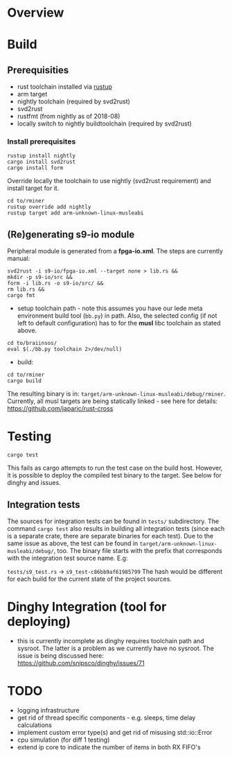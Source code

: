 # Overview

# Build

## Prerequisities
- rust toolchain installed via [rustup](https://rustup.rs/)
- arm target
- nightly toolchain (required by svd2rust)
- svd2rust
- rustfmt (from nightly as of 2018-08)
- locally switch to nightly buildtoolchain (required by svd2rust)

### Install prerequisites
```shell
rustup install nightly
cargo install svd2rust
cargo install form
```
Override locally the toolchain to use nightly (svd2rust requirement) and
install target for it.
```shell
cd to/rminer
rustup override add nightly
rustup target add arm-unknown-linux-musleabi
```

## (Re)generating s9-io module

Peripheral module is generated from a **fpga-io.xml**. The steps are currently manual:
```shell
svd2rust -i s9-io/fpga-io.xml --target none > lib.rs &&
mkdir -p s9-io/src &&
form -i lib.rs -o s9-io/src/ &&
rm lib.rs &&
cargo fmt
```
- setup toolchain path - note this assumes you have our lede meta environment build tool (```bb.py```) in path. Also, the selected config (if not left to default configuration) has to for the **musl** libc toolchain as stated above.

```
cd to/braiinsos/
eval $(./bb.py toolchain 2>/dev/null)
```

- build:

```shell
cd to/rminer
cargo build
```

The resulting binary is in: ```target/arm-unknown-linux-musleabi/debug/rminer```. Currently, all musl targets are being statically linked - see here for details: https://github.com/japaric/rust-cross


# Testing
```shell
cargo test
```

This fails as cargo attempts to run the test case on the build host. However, it is possible to deploy the compiled test binary to the target. See below for dinghy and issues.

## Integration tests
The sources for integration tests can be found in ```tests/``` subdirectory.
The command ```cargo test``` also results in building all integration tests
(since each is a separate crate, there are separate binaries for each test). Due
 to the same issue as above, the test can be found in ```target/arm-unknown-linux-musleabi/debug/```, too. The binary file starts
with the prefix that corresponds with the integration test source name. E.g:

```tests/s9_test.rs``` -> ```s9_test-c86bb9af61985799``` The hash would be
different for each build for the current state of the project sources.

# Dinghy Integration (tool for deploying)

- this is currently incomplete as dinghy requires toolchain path and sysroot. The latter is a problem as we currently have no sysroot. The issue is being discussed here: https://github.com/snipsco/dinghy/issues/71

# TODO
- logging infrastructure
- get rid of thread specific components - e.g. sleeps, time delay calculations
- implement custom error type(s) and get rid of misusing std::io::Error
- cpu simulation (for diff 1 testing)
- extend ip core to indicate the number of items in both RX FIFO's